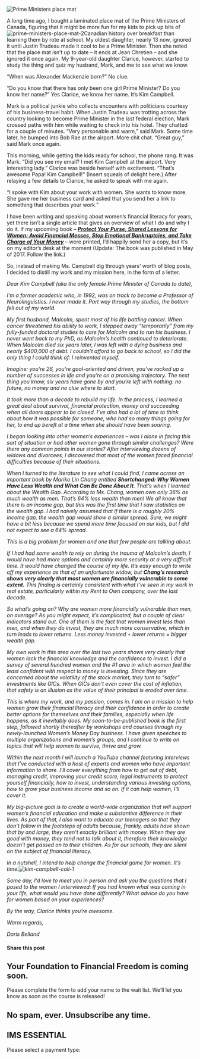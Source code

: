 ![Prime Ministers place mat](https://yourfinanciallaunchpad.com/wp-content/uploads/elementor/thumbs/Prime-Ministers-place-mat-2-qdc6crp5rpm0nhkoedao3cjvtinp6cfqlffsh68byg.jpg "prime-ministers-place-mat-2")

A long time ago, I bought a laminated place mat of the Prime Ministers of Canada, figuring that it might be more fun for my kids to pick up bits of ![prime-ministers-place-mat-2](http://yflmainprod.wpengine.com/wp-content/uploads/2016/09/Prime-Ministers-place-mat-2-300x211.jpg)Canadian history over breakfast than learning them by rote at school. My oldest daughter, nearly 13 now, ignored it until Justin Trudeau made it cool to be a Prime Minister. Then she noted that the place mat isn’t up to date – it ends at Jean Chretien – and she ignored it once again. My 9-year-old daughter Clarice, however, started to study the thing and quiz my husband, Mark, and me to see what we know.

“When was Alexander Mackenzie born?” No clue.

“Do you know that there has only been one girl Prime Minister? Do you know her name?” Yes Clarice, we know her name. It’s Kim Campbell.

Mark is a political junkie who collects encounters with politicians courtesy of his business-travel habit. When Justin Trudeau was trotting across the country looking to become Prime Minister in the last federal election, Mark crossed paths with him while waiting to check into his hotel. They chatted for a couple of minutes. “Very personable and warm,” said Mark. Some time later, he bumped into Bob Rae at the airport. More chit chat. “Great guy,” said Mark once again.

This morning, while getting the kids ready for school, the phone rang. It was Mark. “Did you see my email? I met Kim Campbell at the airport. Very interesting lady.” Clarice was beside herself with excitement. “That’s awesome Papa! Kim Campbell!” (Insert squeals of delight here.) After relaying a few details to Clarice, he asked to speak with me again.

“I spoke with Kim about your work with women. She wants to know more. She gave me her business card and asked that you send her a link to something that describes your work.”

I have been writing and speaking about women’s financial literacy for years, yet there isn’t a single article that gives an overview of what I do and why I do it. If my upcoming book – ***[Protect Your Purse, Shared Lessons for Women: Avoid Financial Messes, Stop Emotional Bankruptcies, and Take Charge of Your Money](https://yflmainprod.wpengine.com/book/)*** – were printed, I’d happily send her a copy, but it’s on my editor’s desk at the moment (Update: The book was published in May of 2017. Follow the link.)

So, instead of making Ms. Campbell dig through years’ worth of blog posts, I decided to distill my work and my mission here, in the form of a letter.

*Dear Kim Campbell (aka the only female Prime Minister of Canada to date),*

*I’m a former academic who, in 1992, was on track to become a Professor of Neurolinguistics. I never made it. Part way through my studies, the bottom fell out of my world.*

*My first husband, Malcolm, spent most of his life battling cancer. When cancer threatened his ability to work, I stepped away “temporarily” from my fully-funded doctoral studies to care for Malcolm and to run his business. I never went back to my PhD, as Malcolm’s health continued to deteriorate. When Malcolm died six years later, I was left with a dying business and nearly $400,000 of debt. I couldn’t afford to go back to school, so I did the only thing I could think of: I reinvented myself.*

*Imagine: you’re 26, you’re goal-oriented and driven, you’ve racked up a number of successes in life and you’re on a promising trajectory. The next thing you know, six years have gone by and you’re left with nothing: no future, no money and no clue where to start.*

*It took more than a decade to rebuild my life. In the process, I learned a great deal about survival, financial protection, money and succeeding when all doors appear to be closed. I’ve also had a lot of time to think about how it was possible for someone, who had so many things going for her, to end up bereft at a time when she should have been soaring.*

*I began looking into other women’s experiences – was I alone in facing this sort of situation or had other women gone through similar challenges? Were there any common points in our stories? After interviewing dozens of widows and divorcees, I discovered that most of the women faced financial difficulties because of their situations.*

*When I turned to the literature to see what I could find, I came across an important book by Mariko Lin Chang entitled **Shortchanged: Why Women Have Less Wealth and What Can Be Done About It**. That’s when I learned about the Wealth Gap. According to Ms. Chang, women own only 36% as much wealth as men. That’s 64% less wealth than men! We all know that there is an income gap, but this was the first time that I saw statistics on the wealth gap. I had naively assumed that if there is a roughly 20% income gap, the wealth gap would show a similar spread. Sure, we might have a bit less because we spend more time focused on our kids, but I did not expect to see a 64% spread.*

*This is a big problem for women and one that few people are talking about.*

*If I had had some wealth to rely on during the trauma of Malcolm’s death, I would have had more options and certainly more security at a very difficult time. It would have changed the course of my life. It’s easy enough to write off my experience as that of an unfortunate widow, but **Chang’s research shows very clearly that most women are financially vulnerable to some extent.** This finding is certainly consistent with what I’ve seen in my work in real estate, particularly within my Rent to Own company, over the last decade.*

*So what’s going on? Why are women more financially vulnerable than men, on average? As you might expect, it’s complicated, but a couple of clear indicators stand out. One of them is the fact that women invest less than men, and when they do invest, they are much more conservative, which in turn leads to lower returns. Less money invested + lower returns = bigger wealth gap.*

*My own work in this area over the last two years shows very clearly that women lack the financial knowledge and the confidence to invest. I did a survey of several hundred women and the #1 area in which women feel the least confident with respect to money is investing. Since they are concerned about the volatility of the stock market, they turn to “safer” investments like GICs. When GICs don’t even cover the cost of inflation, that safety is an illusion as the value of their principal is eroded over time.*

*This is where my work, and my passion, comes in. I am on a mission to help women grow their financial literacy and their confidence in order to create better options for themselves and their families, especially when life happens, as it inevitably does. My soon-to-be-published book is the first step, followed shortly thereafter by workshops and courses through my newly-launched Women’s Money Day business. I have given speeches to multiple organizations and women’s groups, and I continue to write on topics that will help women to survive, thrive and grow.*

*Within the next month I will launch a YouTube channel featuring interviews that I’ve conducted with a host of experts and women who have important information to share. I’ll cover everything from how to get out of debt, managing credit, improving your credit score, legal instruments to protect yourself financially, how to invest, understanding various investing options, how to grow your business income and so on. If it can help women, I’ll cover it.*

*My big-picture goal is to create a world-wide organization that will support women’s financial education and make a substantive difference in their lives. As part of that, I also want to educate our teenagers so that they don’t follow in the footsteps of adults because, frankly, adults have shown that by and large, they aren’t exactly brilliant with money. When they are good with money, they tend not to talk about it, therefore their knowledge doesn’t get passed on to their children. As for our schools, they are silent on the subject of financial literacy.*

*In a nutshell, I intend to help change the financial game for women. It’s time.![kim-campbell-call-1](http://yflmainprod.wpengine.com/wp-content/uploads/2016/09/Kim-Campbell-call-1-1-213x300.jpg)*

*Some day, I’d love to meet you in person and ask you the questions that I posed to the women I interviewed: If you had known what was coming in your life, what would you have done differently? What advice do you have for women based on your experiences?*

*By the way, Clarice thinks you’re awesome.*

*Warm regards,*

*Doris Belland*

#### Share this post

## Your Foundation to Financial Freedom is coming soon.

Please complete the form to add your name to the wait list. We’ll let you know as soon as the course is released!

## No spam, ever. Unsubscribe any time.

## IMS ESSENTIAL

Please select a payment type: